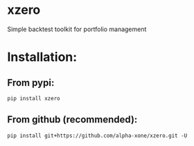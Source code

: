 # xzero
Simple backtest toolkit for portfolio management

Installation:
=============

From pypi:
----------

    pip install xzero

From github (recommended):
--------------------------

    pip install git+https://github.com/alpha-xone/xzero.git -U
